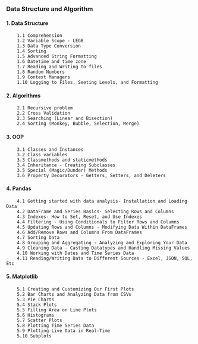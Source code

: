 ### Data Structure and Algorithm
#### 1. Data Structure
        1.1 Comprehension
        1.2 Variable Scope - LEGB
        1.3 Data Type Conversion
        1.4 Sorting
        1.5 Advanced String Formatting
        1.6 Datetime and time zone
        1.7 Reading and Writing to files
        1.8 Random Numbers
        1.9 Context Managers
        1.10 Logging to Files, Seeting Levels, and Formatting

#### 2. Algorithms
        2.1 Recursive problem
        2.2 Cross Validation
        2.3 Searching (Linear and Bisection)
        2.4 Sorting (Monkey, Bubble, Selection, Merge)

#### 3. OOP
        3.1 Classes and Instances
        3.2 Class variables
        3.3 Classmethods and staticmethods
        3.4 Inheritance - Creating Subclasses
        3.5 Special (Magic/Dunder) Methods
        3.6 Property Decorators - Getters, Setters, and Deleters

#### 4. Pandas
        4.1 Getting started with data analysis- Installation and Loading Data
        4.2 DataFrame and Series Basics- Selecting Rows and Columns
        4.3 Indexes- How to Set, Reset, and Use Indexes
        4.4 Filtering - Using Conditionals to Filter Rows and Columns
        4.5 Updating Rows and Columns - Modifying Data Within DataFrames
        4.6 Add/Remove Rows and Columns From DataFrames
        4.7 Sorting Data
        4.8 Grouping and Aggregating - Analyzing and Exploring Your Data
        4.9 Cleaning Data - Casting Datatypes and Handling Missing Values
        4.10 Working with Dates and Time Series Data
        4.11 Reading/Writing Data to Different Sources - Excel, JSON, SQL, Etc
        

#### 5. Matplotlib
        5.1 Creating and Customizing Our First Plots
        5.2 Bar Charts and Analyzing Data from CSVs
        5.3 Pie Charts
        5.4 Stack Plots
        5.5 Filling Area on Line Plots
        5.6 Histograms
        5.7 Scatter Plots
        5.8 Plotting Time Series Data
        5.9 Plotting Live Data in Real-Time
        5.10 Subplots
